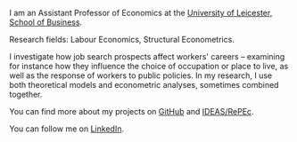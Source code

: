 I am an Assistant Professor of Economics at the [University of Leicester, School of Business](https://le.ac.uk/school-of-business).

Research fields: Labour Economics, Structural Econometrics.

I investigate how job search prospects affect workers' careers – examining for instance how they influence the choice of occupation or place to live, as well as the response of workers to public policies. In my research, I use both theoretical models and econometric analyses, sometimes combined together. 

You can find more about my projects on [GitHub](https://github.com/gwilemme) and [IDEAS/RePEc](https://ideas.repec.org/f/pwi407.html).

You can follow me on [LinkedIn](https://uk.linkedin.com/in/guillaume-wilemme-5bb000298).

